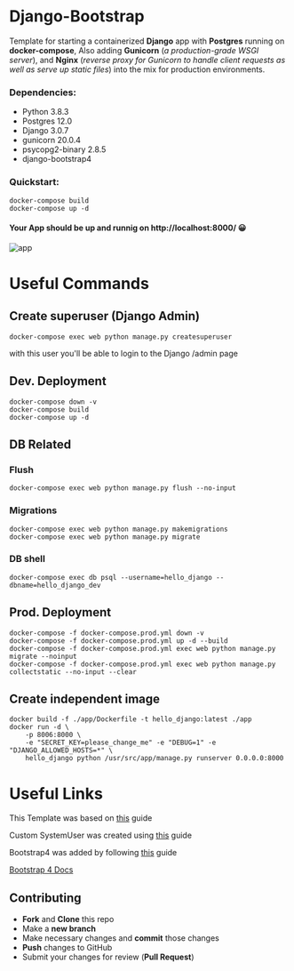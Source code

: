 # Django-Bootstrap

Template for starting a containerized **Django** app with **Postgres** running on **docker-compose**, Also adding **Gunicorn** (_a production-grade WSGI server_), and **Nginx** (_reverse proxy for Gunicorn to handle client requests as well as serve up static files_) into the mix for production environments.

### Dependencies:
- Python 3.8.3
- Postgres 12.0
- Django 3.0.7
- gunicorn 20.0.4
- psycopg2-binary 2.8.5
- django-bootstrap4

### Quickstart:
    docker-compose build
    docker-compose up -d
#### Your App should be up and runnig on http://localhost:8000/ 😀
![app](https://raw.githubusercontent.com/dedarritchon/Django-Bootstrap/main/app.png)
# Useful Commands
## Create superuser (Django Admin)
    docker-compose exec web python manage.py createsuperuser

with this user you'll be able to login to the Django /admin page  
## Dev. Deployment
    docker-compose down -v
    docker-compose build
    docker-compose up -d

## DB Related
### Flush
    docker-compose exec web python manage.py flush --no-input
### Migrations
    docker-compose exec web python manage.py makemigrations
    docker-compose exec web python manage.py migrate
### DB shell
    docker-compose exec db psql --username=hello_django --dbname=hello_django_dev

## Prod. Deployment
    docker-compose -f docker-compose.prod.yml down -v
    docker-compose -f docker-compose.prod.yml up -d --build
    docker-compose -f docker-compose.prod.yml exec web python manage.py migrate --noinput
    docker-compose -f docker-compose.prod.yml exec web python manage.py collectstatic --no-input --clear

## Create independent image
    docker build -f ./app/Dockerfile -t hello_django:latest ./app
    docker run -d \
        -p 8006:8000 \
        -e "SECRET_KEY=please_change_me" -e "DEBUG=1" -e "DJANGO_ALLOWED_HOSTS=*" \
        hello_django python /usr/src/app/manage.py runserver 0.0.0.0:8000
      
# Useful Links
This Template was based on [this](https://testdriven.io/blog/dockerizing-django-with-postgres-gunicorn-and-nginx/) guide

Custom SystemUser was created using [this](https://testdriven.io/blog/django-custom-user-model/) guide

Bootstrap4 was added by following [this](https://blog.nubecolectiva.com/como-integrar-django-y-bootstrap-4/) guide

[Bootstrap 4 Docs](https://getbootstrap.com/docs/4.0/components)

## Contributing
- **Fork** and **Clone** this repo
- Make a **new branch**
- Make necessary changes and **commit** those changes
- **Push** changes to GitHub
- Submit your changes for review (**Pull Request**)
